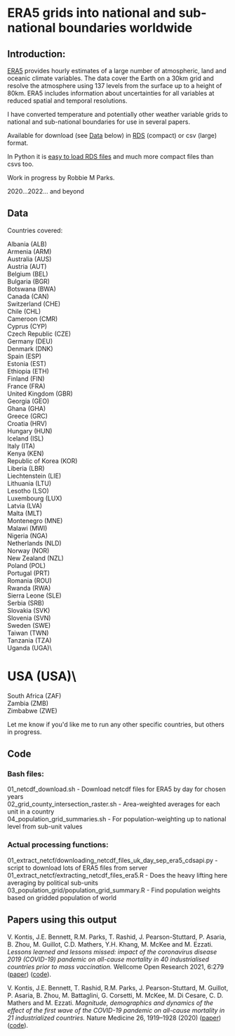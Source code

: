 # ERA5 grids into national and sub-national boundaries worldwide

## Introduction:

[ERA5](https://www.ecmwf.int/en/forecasts/datasets/reanalysis-datasets/era5) provides hourly estimates of a large number of atmospheric, land and oceanic climate variables. The data cover the Earth on a 30km grid and resolve the atmosphere using 137 levels from the surface up to a height of 80km. ERA5 includes information about uncertainties for all variables at reduced spatial and temporal resolutions.

I have converted temperature and potentially other weather variable grids to national and sub-national boundaries for use in several papers.

Available for download (see [Data](#Data) below) in [RDS](https://www.r-bloggers.com/2016/12/remember-to-use-the-rds-format/) (compact) or csv (large) format.

In Python it is [easy to load RDS files](https://stackoverflow.com/questions/40996175/loading-a-rds-file-in-pandas) and much more compact files than csvs too.

Work in progress by Robbie M Parks.

2020...2022... and beyond

## Data

Countries covered:

Albania (ALB)\
Armenia (ARM)\
Australia (AUS)\
Austria (AUT)\
Belgium (BEL)\
Bulgaria (BGR)\
Botswana (BWA)\
Canada (CAN)\
Switzerland (CHE)\
Chile (CHL)\
Cameroon (CMR)\
Cyprus (CYP)\
Czech Republic (CZE)\
Germany (DEU)\
Denmark (DNK)\
Spain (ESP)\
Estonia (EST)\
Ethiopia (ETH)\
Finland (FIN)\
France (FRA)\
United Kingdom (GBR)\
Georgia (GEO)\
Ghana (GHA)\
Greece (GRC)\
Croatia (HRV)\
Hungary (HUN)\
Iceland (ISL)\
Italy (ITA)\
Kenya (KEN)\
Republic of Korea (KOR)\
Liberia (LBR)\
Liechtenstein (LIE)\
Lithuania (LTU)\
Lesotho (LSO)\
Luxembourg (LUX)\
Latvia (LVA)\
Malta (MLT)\
Montenegro (MNE)\
Malawi (MWI)\
Nigeria (NGA)\
Netherlands (NLD)\
Norway (NOR)\
New Zealand (NZL)\
Poland (POL)\
Portugal (PRT)\
Romania (ROU)\
Rwanda (RWA)\
Sierra Leone (SLE)\
Serbia (SRB)\
Slovakia (SVK)\
Slovenia (SVN)\
Sweden (SWE)\
Taiwan (TWN)\
Tanzania (TZA)\
Uganda (UGA)\
# USA (USA)\
South Africa (ZAF)\
Zambia (ZMB)\
Zimbabwe (ZWE)

Let me know if you'd like me to run any other specific countries, but others in progress.

## Code

### Bash files:

01_netcdf_download.sh                   - Download netcdf files for ERA5 by day for chosen years\
02_grid_county_intersection_raster.sh   - Area-weighted averages for each unit in a country\
04_population_grid_summaries.sh         - For population-weighting up to national level from sub-unit values

### Actual processing functions:

01_extract_netcf/downloading_netcdf_files_uk_day_sep_era5_cdsapi.py - script to download lots of ERA5 files from server\
01_extract_netcf/extracting_netcdf_files_era5.R - Does the heavy lifting here averaging by political sub-units\
03_population_grid/population_grid_summary.R  - Find population weights based on gridded population of world

## Papers using this output

V. Kontis, J.E. Bennett, R.M. Parks, T. Rashid, J. Pearson-Stuttard, P. Asaria, B. Zhou, M. Guillot, C.D. Mathers, Y.H. Khang, M. McKee and M. Ezzati. _Lessons learned and lessons missed: impact of the coronavirus disease 2019 (COVID-19) pandemic on all-cause mortality in 40 industrialised countries prior to mass vaccination._ Wellcome Open Research 2021, 6:279
([paper](https://wellcomeopenresearch.org/articles/6-279)) ([code](https://github.com/vkontis/excess_mortality/tree/pub2)). 

V. Kontis, J.E. Bennett, T. Rashid, R.M. Parks, J. Pearson-Stuttard, M. Guillot, P. Asaria, B. Zhou, M. Battaglini, G. Corsetti, M. McKee, M. Di Cesare, C. D. Mathers and M. Ezzati. _Magnitude, demographics and dynamics of the effect of the first wave of the COVID-19 pandemic on all-cause mortality in 21 industrialized countries._ Nature Medicine 26, 1919–1928 (2020) ([paper](https://www.nature.com/articles/s41591-020-1112-0)) ([code](https://github.com/vkontis/excess_mortality/tree/pub)).
